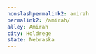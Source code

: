 ```yaml
---
﻿nonslashpermalink2: amirah
permalink2: /amirah/
alley: Amirah
city: Holdrege
state: Nebraska
---
```

